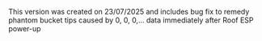 This version was created on 23/07/2025 and includes bug fix to remedy phantom bucket tips caused by 0, 0, 0,... data immediately after Roof ESP power-up
